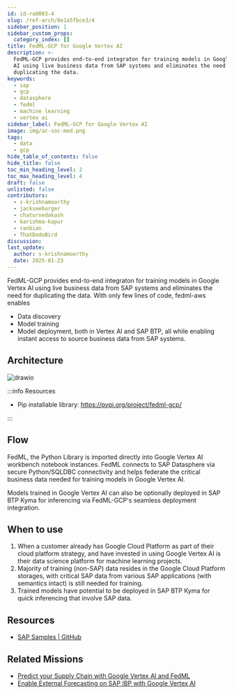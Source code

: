 ```yaml
---
id: id-ra0003-4
slug: /ref-arch/8e1a5fbce3/4
sidebar_position: 1
sidebar_custom_props:
  category_index: []
title: FedML-GCP for Google Vertex AI
description: >-
  FedML-GCP provides end-to-end integraton for training models in Google Vertex
  AI using live business data from SAP systems and eliminates the need for
  duplicating the data.
keywords:
  - sap
  - gcp
  - datasphere
  - fedml
  - machine learning
  - vertex ai
sidebar_label: FedML-GCP for Google Vertex AI
image: img/ac-soc-med.png
tags:
  - data
  - gcp
hide_table_of_contents: false
hide_title: false
toc_min_heading_level: 2
toc_max_heading_level: 4
draft: false
unlisted: false
contributors:
  - s-krishnamoorthy
  - jackseeburger
  - chaturvedakash
  - karishma-kapur
  - ranbian
  - ThatDodoBird
discussion: 
last_update:
  author: s-krishnamoorthy
  date: 2025-01-23
---
```


FedML-GCP provides end-to-end integraton for training models in Google Vertex AI using live business data from SAP systems and eliminates the need for duplicating the data. With only few lines of code, fedml-aws enables 
- Data discovery
- Model training
- Model deployment, both in Vertex AI and SAP BTP, all while enabling instant access to source business data from SAP systems.


## Architecture

![drawio](drawio/fedml-gcp.drawio)

:::info Resources

- Pip installable library: https://pypi.org/project/fedml-gcp/ 

:::

## Flow 

FedML, the Python Library is imported directly into Google Vertex AI workbench notebook instances. FedML connects to SAP Datasphere via secure Python/SQLDBC connectivity and helps federate the critical business data needed for training models in Google Vertex AI. 

Models trained in Google Vertex AI can also be optionally deployed in SAP BTP Kyma for inferencing via FedML-GCP's seamless deployment integration.

## When to use 

1. When a customer already has Google Cloud Platform as part of their cloud platform strategy, and have invested in using Google Vertex AI is their data science platform for machine learning projects. 
2. Majority of training (non-SAP) data resides in the Google Cloud Platform storages, with critical SAP data from various SAP applications (with semantics intact) is still needed for training.  
3. Trained models have potential to be deployed in SAP BTP Kyma for quick inferencing that involve SAP data. 

## Resources

- [SAP Samples | GitHub ](https://github.com/SAP-samples/datasphere-fedml/tree/main/GCP)

## Related Missions

- [Predict your Supply Chain with Google Vertex AI and FedML](https://discovery-center.cloud.sap/missiondetail/4200)
- [Enable External Forecasting on SAP IBP with Google Vertex AI](https://discovery-center.cloud.sap/missiondetail/4249)